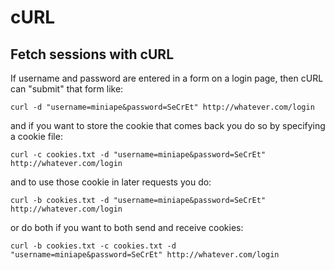 # cURL

## Fetch sessions with cURL

If username and password are entered in a form on a login page, then cURL can "submit" that form like:

```text
curl -d "username=miniape&password=SeCrEt" http://whatever.com/login
```

and if you want to store the cookie that comes back you do so by specifying a cookie file:

```text
curl -c cookies.txt -d "username=miniape&password=SeCrEt" http://whatever.com/login
```

and to use those cookie in later requests you do:

```text
curl -b cookies.txt -d "username=miniape&password=SeCrEt" http://whatever.com/login
```

or do both if you want to both send and receive cookies:

```text
curl -b cookies.txt -c cookies.txt -d "username=miniape&password=SeCrEt" http://whatever.com/login
```

